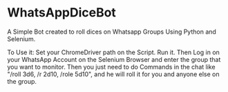 # WhatsAppDiceBot
A Simple Bot created to roll dices on Whatsapp Groups Using Python and Selenium.

To Use it: 
Set your ChromeDriver path on the Script. Run it. Then Log in on your WhatsApp Account on the Selenium Browser and enter the group that you want to monitor.
Then you just need to do Commands in the chat like "/roll 3d6, /r 2d10, /role 5d10", and he will roll it for you and anyone else on the group.
